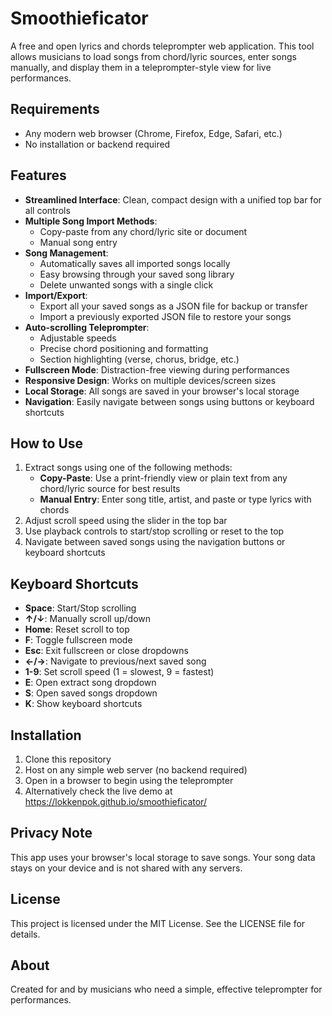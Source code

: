# Smoothieficator

A free and open lyrics and chords teleprompter web application. This tool allows musicians to load songs from chord/lyric sources, enter songs manually, and display them in a teleprompter-style view for live performances.

## Requirements

- Any modern web browser (Chrome, Firefox, Edge, Safari, etc.)
- No installation or backend required

## Features

- **Streamlined Interface**: Clean, compact design with a unified top bar for all controls
- **Multiple Song Import Methods**:
  - Copy-paste from any chord/lyric site or document
  - Manual song entry
- **Song Management**:
  - Automatically saves all imported songs locally
  - Easy browsing through your saved song library
  - Delete unwanted songs with a single click
- **Import/Export**:
  - Export all your saved songs as a JSON file for backup or transfer
  - Import a previously exported JSON file to restore your songs
- **Auto-scrolling Teleprompter**:
  - Adjustable speeds
  - Precise chord positioning and formatting
  - Section highlighting (verse, chorus, bridge, etc.)
- **Fullscreen Mode**: Distraction-free viewing during performances
- **Responsive Design**: Works on multiple devices/screen sizes
- **Local Storage**: All songs are saved in your browser's local storage
- **Navigation**: Easily navigate between songs using buttons or keyboard shortcuts

## How to Use

1. Extract songs using one of the following methods:
   - **Copy-Paste**: Use a print-friendly view or plain text from any chord/lyric source for best results
   - **Manual Entry**: Enter song title, artist, and paste or type lyrics with chords
2. Adjust scroll speed using the slider in the top bar
3. Use playback controls to start/stop scrolling or reset to the top
4. Navigate between saved songs using the navigation buttons or keyboard shortcuts

## Keyboard Shortcuts

- **Space**: Start/Stop scrolling
- **↑/↓**: Manually scroll up/down
- **Home**: Reset scroll to top
- **F**: Toggle fullscreen mode
- **Esc**: Exit fullscreen or close dropdowns
- **←/→**: Navigate to previous/next saved song
- **1-9**: Set scroll speed (1 = slowest, 9 = fastest)
- **E**: Open extract song dropdown
- **S**: Open saved songs dropdown
- **K**: Show keyboard shortcuts

## Installation

1. Clone this repository
2. Host on any simple web server (no backend required)
3. Open in a browser to begin using the teleprompter
4. Alternatively check the live demo at https://lokkenpok.github.io/smoothieficator/

## Privacy Note

This app uses your browser's local storage to save songs. Your song data stays on your device and is not shared with any servers.

## License

This project is licensed under the MIT License. See the LICENSE file for details.

## About

Created for and by musicians who need a simple, effective teleprompter for performances.

